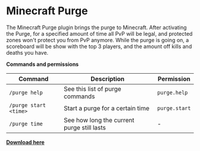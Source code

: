 # Minecraft Purge

The Minecraft Purge plugin brings the purge to Minecraft. After activating the Purge, for a specified amount of time all PvP will be legal, and protected zones won't protect you from PvP anymore. While the purge is going on, a scoreboard will be show with the top 3 players, and the amount off kills and deaths you have.

**Commands and permissions**

| Command | Description | Permission |
| ------ | ------ | ------ |
| ``` /purge help ``` | See this list of purge commands | ``` purge.help ``` |
| ``` /purge start <time> ``` | Start a purge for a certain time  | ``` purge.start ``` |
| ``` /purge time ``` | See how long the current purge still lasts | - |

**[Download here](https://github.com/Koennn/Purge/raw/master/releases/MCPurge.jar)**